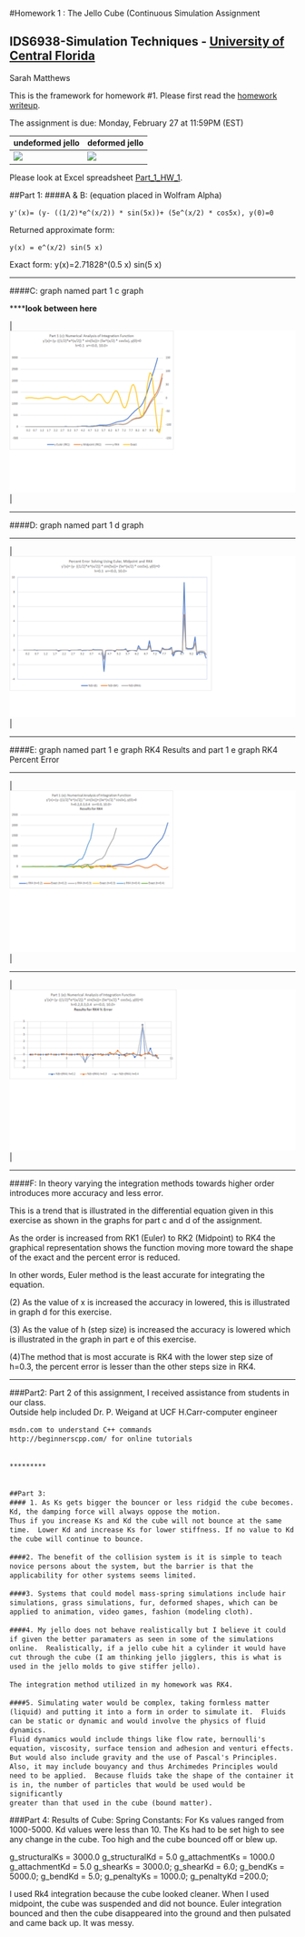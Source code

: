 #Homework 1 : The Jello Cube (Continuous Simulation Assignment
## IDS6938-Simulation Techniques - [University of Central Florida](http://www.ist.ucf.edu/grad/)

Sarah Matthews

This is the framework for homework #1. Please first read the [homework writeup](HomeWork%231.pdf).

The assignment is due: Monday, February 27 at 11:59PM (EST)

| undeformed jello  | deformed jello |
| ------------- | ------------- |
| ![](images/undeformed3.png?raw=true)  | ![](images/deformed3.png?raw=true) |


Please look at Excel spreadsheet [Part_1_HW_1](Part_1_HW_1.xlsx).

##Part 1:
####A & B:
(equation placed in Wolfram Alpha)
~~~
y'(x)= (y- ((1/2)*e^(x/2)) * sin(5x))+ (5e^(x/2) * cos5x), y(0)=0 
~~~
Returned approximate form: 
~~~
y(x) = e^(x/2) sin(5 x)
~~~
Exact form: y(x)=2.71828^(0.5 x) sin(5 x)

***

####C: graph named part 1 c graph 

**************look between here**********

|![](images/Part1cgraph.png?/raw=true)  |

******

####D: graph named part 1 d graph
******
|![](images/Part1dgraph.png?/raw=true)  | 
*****
####E: graph named part 1 e graph RK4 Results and part 1 e graph RK4 Percent Error

*****

|![](images/Part1egraphRK4Results.png?/raw=true)  | 

******

|![](images/Part1egraphRK4PercentError.png?/raw=true)  |

*****

####F: In theory varying the integration methods towards higher order introduces more accuracy and less error. 

This is a trend that is illustrated in the differential equation given in this exercise as shown in the graphs for part c and d of the assignment.  

As the order is increased from RK1 (Euler) to RK2 (Midpoint) to RK4 the graphical representation shows the function moving more toward the shape of the exact and the percent error is reduced.  

In other words, Euler method is the least accurate for integrating the equation.  

(2) As the value of x is increased the accuracy in lowered, this is illustrated in graph d for this exercise.  

(3) As the value of h (step size) is increased the accuracy is lowered which is illustrated in the graph in part e of this exercise.  

(4)The method that is most accurate is RK4 with the lower step size of h=0.3, the percent error is lesser than the other steps size in RK4.  

*****

###Part2:
Part 2 of this assignment, I received assistance from students in our class.  
Outside help included Dr. P. Weigand at UCF 
H.Carr-computer engineer
~~~
msdn.com to understand C++ commands
http://beginnerscpp.com/ for online tutorials


*********


##Part 3:
#### 1. As Ks gets bigger the bouncer or less ridgid the cube becomes. Kd, the damping force will always oppose the motion.  
Thus if you increase Ks and Kd the cube will not bounce at the same time.  Lower Kd and increase Ks for lower stiffness. If no value to Kd the cube will continue to bounce.

####2. The benefit of the collision system is it is simple to teach novice persons about the system, but the barrier is that the applicability for other systems seems limited. 

####3. Systems that could model mass-spring simulations include hair simulations, grass simulations, fur, deformed shapes, which can be applied to animation, video games, fashion (modeling cloth).

####4. My jello does not behave realistically but I believe it could if given the better paramaters as seen in some of the simulations online.  Realistically, if a jello cube hit a cylinder it would have 
cut through the cube (I am thinking jello jigglers, this is what is used in the jello molds to give stiffer jello).

The integration method utilized in my homework was RK4.

####5. Simulating water would be complex, taking formless matter (liquid) and putting it into a form in order to simulate it.  Fluids can be static or dynamic and would involve the physics of fluid dynamics.
Fluid dynamics would include things like flow rate, bernoulli's equation, viscosity, surface tension and adhesion and venturi effects.  But would also include gravity and the use of Pascal's Principles. 
Also, it may include bouyancy and thus Archimedes Principles would need to be applied.  Because fluids take the shape of the container it is in, the number of particles that would be used would be significantly
greater than that used in the cube (bound matter).

~~~
###Part 4:
Results of Cube:
Spring Constants:  For Ks values ranged from 1000-5000.  Kd values were less than 10.  The Ks had to be set high to see any change in the cube.  Too high and the cube bounced off or blew up.

g_structuralKs = 3000.0
g_structuralKd = 5.0
g_attachmentKs = 1000.0
g_attachmentKd = 5.0
g_shearKs = 3000.0;
g_shearKd = 6.0;
g_bendKs = 5000.0;
g_bendKd = 5.0;
g_penaltyKs = 1000.0;
g_penaltyKd =200.0;

I used Rk4 integration because the cube looked cleaner.  When I used midpoint, the cube was suspended and did not bounce.  Euler integration bounced and then the
cube disappeared into the ground and then pulsated and came back up.  It was messy.  


